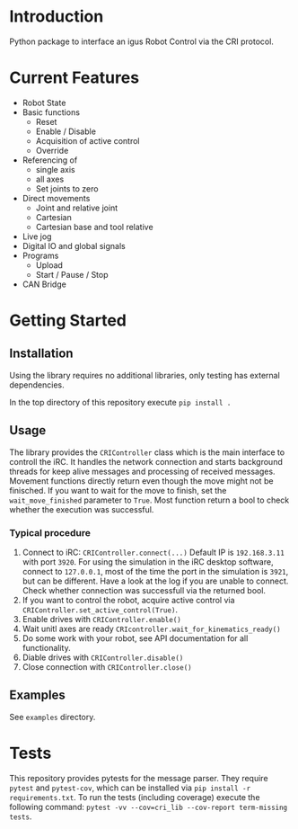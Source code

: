 # Introduction 
Python package to interface an igus Robot Control via the CRI protocol.

# Current Features
- Robot State
- Basic functions
    - Reset
    - Enable / Disable
    - Acquisition of active control
    - Override
- Referencing of 
    - single axis
    - all axes
    - Set joints to zero
- Direct movements
    - Joint and relative joint
    - Cartesian
    - Cartesian base and tool relative
- Live jog
- Digital IO and global signals
- Programs
    - Upload
    - Start / Pause / Stop
- CAN Bridge

# Getting Started
## Installation
Using the library requires no additional libraries, only testing has external dependencies.

In the top directory of this repository execute `pip install .`

## Usage
The library provides the `CRIController` class which is the main interface to controll the iRC. It handles the network connection and starts background threads for keep alive messages and processing of received messages. Movement functions directly return even though the move might not be finisched. If you want to wait for the move to finish, set the `wait_move_finished` parameter to `True`.
Most function return a bool to check whether the execution was successful.

### Typical procedure
1. Connect to iRC: `CRIController.connect(...)` Default IP is `192.168.3.11` with port `3920`. For using the simulation in the iRC desktop software, connect to `127.0.0.1`, most of the time the port in the simulation is `3921`, but can be different. Have a look at the log if you are unable to connect. Check whether connection was successfull via the returned bool.
2. If you want to control the robot, acquire active control via `CRIController.set_active_control(True)`.
3. Enable drives with `CRIController.enable()`
4. Wait unitl axes are ready `CRIcontroller.wait_for_kinematics_ready()`
5. Do some work with your robot, see API documentation for all functionality.
6. Diable drives with `CRIController.disable()`
7. Close connection with `CRIController.close()`

## Examples
See `examples` directory.

# Tests
This repository provides pytests for the message parser. They require `pytest` and `pytest-cov`, which can be installed via `pip install -r requirements.txt`. To run the tests (including coverage) execute the following command: `pytest -vv --cov=cri_lib --cov-report term-missing tests`. 


